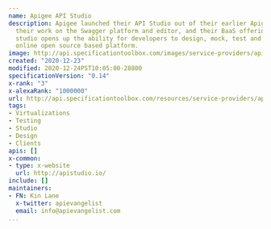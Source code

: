 ```yaml
---
name: Apigee API Studio
description: Apigee launched their API Studio out of their earlier Apigee-127 product,
  their work on the Swagger platform and editor, and their BaaS offering. The new
  studio opens up the ability for developers to design, mock, test and share via their
  online open source based platform.
image: http://api.specificationtoolbox.com/images/service-providers/apigee-api-studio.jpg
created: "2020-12-23"
modified: 2020-12-24PST10:05:00-28800
specificationVersion: "0.14"
x-rank: "3"
x-alexaRank: "1000000"
url: http://api.specificationtoolbox.com/resources/service-providers/apigee-api-studio/
tags:
- Virtualizations
- Testing
- Studio
- Design
- Clients
apis: []
x-common:
- type: x-website
  url: http://apistudio.io/
include: []
maintainers:
- FN: Kin Lane
  x-twitter: apievangelist
  email: info@apievangelist.com
...
```

